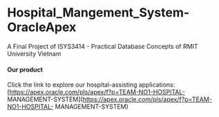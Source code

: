 # Hospital_Mangement_System-OracleApex
A Final Project of ISYS3414 - Practical Database Concepts of RMIT University Vietnam

#### Our product
Click the link to explore our hospital-assisting applications: [https://apex.oracle.com/pls/apex/f?p=TEAM-NO1-HOSPITAL- MANAGEMENT-SYSTEM](https://apex.oracle.com/pls/apex/f?p=TEAM-NO1-HOSPITAL- MANAGEMENT-SYSTEM)
